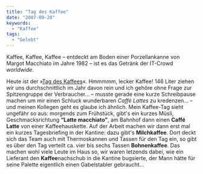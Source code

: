 ```yaml
---
title: "Tag des Kaffee"
date: "2007-09-28"
keywords:
  - "Kaffee"
tags:
  - "Gelebt"
---
```


Kaffee, Kaffee, Kaffee – entdeckt am Boden einer Porzellankanne von Margot Macchiato im Jahre 1982 – ist es das Getränk der IT-Crowd _worldwide_.

Heute ist der »[Tag des Kaffees](http://www.tag-des-kaffees.de/)«. Hmmmmm, lecker Kaffee! 146 Liter ziehen wir uns durchschnittlich im Jahr davon rein und ich gehöre ohne Frage zur Spitzengruppe der Verbraucher… – musste gerade eine kurze Schreibpause machen um mir einen Schluck wunderbaren _Caffé Lattes_ zu kredenzen… – und meinen Kollegen geht es glaube ich ähnlich. Mein Kaffee-Tag sieht ungefähr so aus: morgends zum Frühstück, gibt's ein kurzes Müsli, Geschmacksrichtung **“Latte macchiato”**, am Bahnhof dann einen **Caffé Latte** von einer Kaffeehauskette. Auf der Arbeit machen wir dann erst mal ein kurzes Tagesbriefing in der Kantine: dazu gibt's **Milchkaffee**. Dort deckt sich das Team auch mit Thermoskannen und Tassen für den Tag ein, so gibt es über den Tag verteilt ca. vier bis sechs Tassen **Bohnenkaffee**. Das machen wohl viele Leute im Haus so, wir waren letzends dabei, wie ein Lieferant den **Kaffee**nachschub in die Kantine bugsierte, der Mann hätte für seine Palette eigentlich einen Gabelstabler gebraucht…
